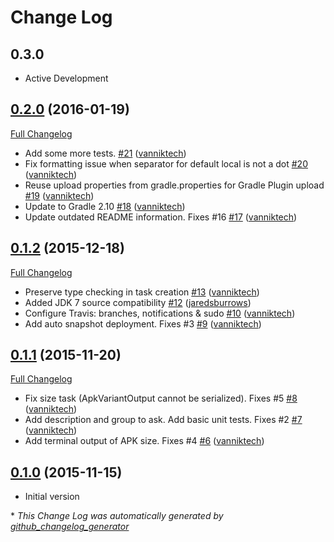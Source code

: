 # Change Log

## 0.3.0

- Active Development

## [0.2.0](https://github.com/vanniktech/gradle-android-apk-size-plugin/tree/0.2.0) (2016-01-19)
[Full Changelog](https://github.com/vanniktech/gradle-android-apk-size-plugin/compare/v0.1.2...0.2.0)

- Add some more tests. [\#21](https://github.com/vanniktech/gradle-android-apk-size-plugin/pull/21) ([vanniktech](https://github.com/vanniktech))
- Fix formatting issue when separator for default local is not a dot [\#20](https://github.com/vanniktech/gradle-android-apk-size-plugin/pull/20) ([vanniktech](https://github.com/vanniktech))
- Reuse upload properties from gradle.properties for Gradle Plugin upload [\#19](https://github.com/vanniktech/gradle-android-apk-size-plugin/pull/19) ([vanniktech](https://github.com/vanniktech))
- Update to Gradle 2.10 [\#18](https://github.com/vanniktech/gradle-android-apk-size-plugin/pull/18) ([vanniktech](https://github.com/vanniktech))
- Update outdated README information. Fixes \#16 [\#17](https://github.com/vanniktech/gradle-android-apk-size-plugin/pull/17) ([vanniktech](https://github.com/vanniktech))

## [0.1.2](https://github.com/vanniktech/gradle-android-apk-size-plugin/tree/v0.1.2) (2015-12-18)
[Full Changelog](https://github.com/vanniktech/gradle-android-apk-size-plugin/compare/v0.1.1...v0.1.2)

- Preserve type checking in task creation [\#13](https://github.com/vanniktech/gradle-android-apk-size-plugin/pull/13) ([vanniktech](https://github.com/vanniktech))
- Added JDK 7 source compatibility [\#12](https://github.com/vanniktech/gradle-android-apk-size-plugin/pull/12) ([jaredsburrows](https://github.com/jaredsburrows))
- Configure Travis: branches, notifications & sudo [\#10](https://github.com/vanniktech/gradle-android-apk-size-plugin/pull/10) ([vanniktech](https://github.com/vanniktech))
- Add auto snapshot deployment. Fixes \#3 [\#9](https://github.com/vanniktech/gradle-android-apk-size-plugin/pull/9) ([vanniktech](https://github.com/vanniktech))

## [0.1.1](https://github.com/vanniktech/gradle-android-apk-size-plugin/tree/v0.1.1) (2015-11-20)
[Full Changelog](https://github.com/vanniktech/gradle-android-apk-size-plugin/compare/v0.1.0...v0.1.1)

- Fix size task \(ApkVariantOutput cannot be serialized\). Fixes \#5 [\#8](https://github.com/vanniktech/gradle-android-apk-size-plugin/pull/8) ([vanniktech](https://github.com/vanniktech))
- Add description and group to ask. Add basic unit tests. Fixes \#2 [\#7](https://github.com/vanniktech/gradle-android-apk-size-plugin/pull/7) ([vanniktech](https://github.com/vanniktech))
- Add terminal output of APK size. Fixes \#4 [\#6](https://github.com/vanniktech/gradle-android-apk-size-plugin/pull/6) ([vanniktech](https://github.com/vanniktech))

## [0.1.0](https://github.com/vanniktech/gradle-android-apk-size-plugin/tree/v0.1.0) (2015-11-15)

- Initial version

\* *This Change Log was automatically generated by [github_changelog_generator](https://github.com/skywinder/Github-Changelog-Generator)*